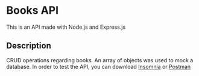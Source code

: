 # Books API

This is an API made with Node.js and Express.js

## Description

CRUD operations regarding books. An array of objects was used to mock a database. In order to test the API, you can download [Insomnia](https://insomnia.rest/download) or [Postman](https://www.postman.com/)
